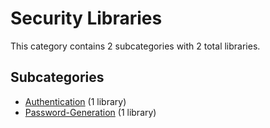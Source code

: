 # Security Libraries

This category contains 2 subcategories with 2 total libraries.

## Subcategories

- [Authentication](Authentication.md) (1 library)
- [Password-Generation](Password-Generation.md) (1 library)
